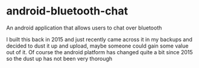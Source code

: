 # android-bluetooth-chat
An android application that allows users to chat over bluetooth

I built this back in 2015 and just recently came across it in my backups and decided to dust it up and upload, maybe someone could gain some value out of it.
Of course the android platform has changed quite a bit since 2015 so the dust up has not been very thorough
